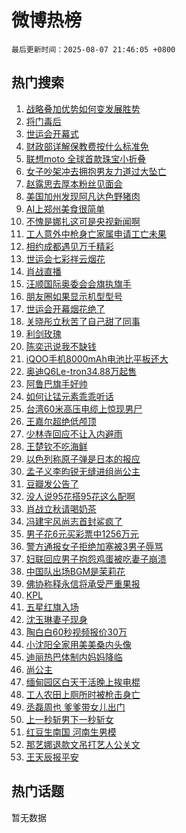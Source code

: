 # 微博热榜

`最后更新时间：2025-08-07 21:46:05 +0800`

## 热门搜索

1. [战略叠加优势如何变发展胜势](https://m.weibo.cn/search?containerid=100103type%3D1%26t%3D10%26q%3D%23%E6%88%98%E7%95%A5%E5%8F%A0%E5%8A%A0%E4%BC%98%E5%8A%BF%E5%A6%82%E4%BD%95%E5%8F%98%E5%8F%91%E5%B1%95%E8%83%9C%E5%8A%BF%23&stream_entry_id=51&isnewpage=1&extparam=seat%3D1%26dgr%3D0%26pos%3D0%26filter_type%3Drealtimehot%26stream_entry_id%3D51%26c_type%3D51%26q%3D%2523%25E6%2588%2598%25E7%2595%25A5%25E5%258F%25A0%25E5%258A%25A0%25E4%25BC%2598%25E5%258A%25BF%25E5%25A6%2582%25E4%25BD%2595%25E5%258F%2598%25E5%258F%2591%25E5%25B1%2595%25E8%2583%259C%25E5%258A%25BF%2523%26cate%3D10103%26display_time%3D1754574364%26pre_seqid%3D1754574364237051192888)
1. [将门毒后](https://m.weibo.cn/search?containerid=100103type%3D1%26t%3D10%26q%3D%E5%B0%86%E9%97%A8%E6%AF%92%E5%90%8E&stream_entry_id=31&isnewpage=1&extparam=seat%3D1%26flag%3D1%26lcate%3D5001%26stream_entry_id%3D31%26q%3D%25E5%25B0%2586%25E9%2597%25A8%25E6%25AF%2592%25E5%2590%258E%26dgr%3D0%26pos%3D0%26band_rank%3D1%26c_type%3D31%26filter_type%3Drealtimehot%26realpos%3D1%26cate%3D5001%26display_time%3D1754574364%26pre_seqid%3D1754574364237051192888)
1. [世运会开幕式](https://m.weibo.cn/search?containerid=100103type%3D1%26t%3D10%26q%3D%E4%B8%96%E8%BF%90%E4%BC%9A%E5%BC%80%E5%B9%95%E5%BC%8F&stream_entry_id=31&isnewpage=1&extparam=seat%3D1%26flag%3D0%26lcate%3D5001%26stream_entry_id%3D31%26q%3D%25E4%25B8%2596%25E8%25BF%2590%25E4%25BC%259A%25E5%25BC%2580%25E5%25B9%2595%25E5%25BC%258F%26dgr%3D0%26pos%3D1%26band_rank%3D2%26c_type%3D31%26filter_type%3Drealtimehot%26realpos%3D2%26cate%3D5001%26display_time%3D1754574364%26pre_seqid%3D1754574364237051192888)
1. [财政部详解保教费按什么标准免](https://m.weibo.cn/search?containerid=100103type%3D1%26t%3D10%26q%3D%23%E8%B4%A2%E6%94%BF%E9%83%A8%E8%AF%A6%E8%A7%A3%E4%BF%9D%E6%95%99%E8%B4%B9%E6%8C%89%E4%BB%80%E4%B9%88%E6%A0%87%E5%87%86%E5%85%8D%23&stream_entry_id=31&isnewpage=1&extparam=seat%3D1%26flag%3D0%26lcate%3D5001%26stream_entry_id%3D31%26q%3D%2523%25E8%25B4%25A2%25E6%2594%25BF%25E9%2583%25A8%25E8%25AF%25A6%25E8%25A7%25A3%25E4%25BF%259D%25E6%2595%2599%25E8%25B4%25B9%25E6%258C%2589%25E4%25BB%2580%25E4%25B9%2588%25E6%25A0%2587%25E5%2587%2586%25E5%2585%258D%2523%26dgr%3D0%26pos%3D2%26band_rank%3D3%26c_type%3D31%26filter_type%3Drealtimehot%26realpos%3D3%26cate%3D5001%26display_time%3D1754574364%26pre_seqid%3D1754574364237051192888)
1. [联想moto 全球首款珠宝小折叠](https://m.weibo.cn/search?containerid=100103type%3D1%26t%3D10%26q%3D%E8%81%94%E6%83%B3moto+%E5%85%A8%E7%90%83%E9%A6%96%E6%AC%BE%E7%8F%A0%E5%AE%9D%E5%B0%8F%E6%8A%98%E5%8F%A0&stream_entry_id=31&isnewpage=1&extparam=seat%3D1%26lcate%3D5001%26stream_entry_id%3D31%26q%3D%25E8%2581%2594%25E6%2583%25B3moto%2520%25E5%2585%25A8%25E7%2590%2583%25E9%25A6%2596%25E6%25AC%25BE%25E7%258F%25A0%25E5%25AE%259D%25E5%25B0%258F%25E6%258A%2598%25E5%258F%25A0%26adid%3D295912%26pos%3D3%26filter_type%3Drealtimehot%26dgr%3D0%26c_type%3D31%26band_rank%3D4%26is_ad_pos%3D1%26cate%3D5001%26display_time%3D1754574364%26pre_seqid%3D1754574364237051192888)
1. [女子吵架冲去拥抱男友力道过大坠亡](https://m.weibo.cn/search?containerid=100103type%3D1%26t%3D10%26q%3D%23%E5%A5%B3%E5%AD%90%E5%90%B5%E6%9E%B6%E5%86%B2%E5%8E%BB%E6%8B%A5%E6%8A%B1%E7%94%B7%E5%8F%8B%E5%8A%9B%E9%81%93%E8%BF%87%E5%A4%A7%E5%9D%A0%E4%BA%A1%23&stream_entry_id=31&isnewpage=1&extparam=seat%3D1%26flag%3D0%26lcate%3D5001%26stream_entry_id%3D31%26q%3D%2523%25E5%25A5%25B3%25E5%25AD%2590%25E5%2590%25B5%25E6%259E%25B6%25E5%2586%25B2%25E5%258E%25BB%25E6%258B%25A5%25E6%258A%25B1%25E7%2594%25B7%25E5%258F%258B%25E5%258A%259B%25E9%2581%2593%25E8%25BF%2587%25E5%25A4%25A7%25E5%259D%25A0%25E4%25BA%25A1%2523%26dgr%3D0%26pos%3D4%26band_rank%3D4%26c_type%3D31%26filter_type%3Drealtimehot%26realpos%3D4%26cate%3D5001%26display_time%3D1754574364%26pre_seqid%3D1754574364237051192888)
1. [赵露思去厚本粉丝见面会](https://m.weibo.cn/search?containerid=100103type%3D1%26t%3D10%26q%3D%23%E8%B5%B5%E9%9C%B2%E6%80%9D%E5%8E%BB%E5%8E%9A%E6%9C%AC%E7%B2%89%E4%B8%9D%E8%A7%81%E9%9D%A2%E4%BC%9A%23&stream_entry_id=31&isnewpage=1&extparam=seat%3D1%26flag%3D1%26lcate%3D5001%26stream_entry_id%3D31%26q%3D%2523%25E8%25B5%25B5%25E9%259C%25B2%25E6%2580%259D%25E5%258E%25BB%25E5%258E%259A%25E6%259C%25AC%25E7%25B2%2589%25E4%25B8%259D%25E8%25A7%2581%25E9%259D%25A2%25E4%25BC%259A%2523%26dgr%3D0%26pos%3D5%26band_rank%3D5%26c_type%3D31%26filter_type%3Drealtimehot%26realpos%3D5%26cate%3D5001%26display_time%3D1754574364%26pre_seqid%3D1754574364237051192888)
1. [美国加州发现阿凡达色野猪肉](https://m.weibo.cn/search?containerid=100103type%3D1%26t%3D10%26q%3D%23%E7%BE%8E%E5%9B%BD%E5%8A%A0%E5%B7%9E%E5%8F%91%E7%8E%B0%E9%98%BF%E5%87%A1%E8%BE%BE%E8%89%B2%E9%87%8E%E7%8C%AA%E8%82%89%23&stream_entry_id=31&isnewpage=1&extparam=seat%3D1%26flag%3D1%26lcate%3D5001%26stream_entry_id%3D31%26q%3D%2523%25E7%25BE%258E%25E5%259B%25BD%25E5%258A%25A0%25E5%25B7%259E%25E5%258F%2591%25E7%258E%25B0%25E9%2598%25BF%25E5%2587%25A1%25E8%25BE%25BE%25E8%2589%25B2%25E9%2587%258E%25E7%258C%25AA%25E8%2582%2589%2523%26dgr%3D0%26pos%3D6%26band_rank%3D6%26c_type%3D31%26filter_type%3Drealtimehot%26realpos%3D6%26cate%3D5001%26display_time%3D1754574364%26pre_seqid%3D1754574364237051192888)
1. [AI上郑州美食很简单](https://m.weibo.cn/search?containerid=100103type%3D1%26t%3D10%26q%3D%23AI%E4%B8%8A%E9%83%91%E5%B7%9E%E7%BE%8E%E9%A3%9F%E5%BE%88%E7%AE%80%E5%8D%95%23&stream_entry_id=31&isnewpage=1&extparam=seat%3D1%26lcate%3D5001%26stream_entry_id%3D31%26q%3D%2523AI%25E4%25B8%258A%25E9%2583%2591%25E5%25B7%259E%25E7%25BE%258E%25E9%25A3%259F%25E5%25BE%2588%25E7%25AE%2580%25E5%258D%2595%2523%26adid%3D296159%26pos%3D7%26filter_type%3Drealtimehot%26dgr%3D0%26c_type%3D31%26band_rank%3D7%26is_ad_pos%3D1%26cate%3D5001%26display_time%3D1754574364%26pre_seqid%3D1754574364237051192888)
1. [不愧是娜扎这可是央视新闻啊](https://m.weibo.cn/search?containerid=100103type%3D1%26t%3D10%26q%3D%E4%B8%8D%E6%84%A7%E6%98%AF%E5%A8%9C%E6%89%8E%E8%BF%99%E5%8F%AF%E6%98%AF%E5%A4%AE%E8%A7%86%E6%96%B0%E9%97%BB%E5%95%8A&stream_entry_id=31&isnewpage=1&extparam=seat%3D1%26flag%3D1%26lcate%3D5001%26stream_entry_id%3D31%26q%3D%25E4%25B8%258D%25E6%2584%25A7%25E6%2598%25AF%25E5%25A8%259C%25E6%2589%258E%25E8%25BF%2599%25E5%258F%25AF%25E6%2598%25AF%25E5%25A4%25AE%25E8%25A7%2586%25E6%2596%25B0%25E9%2597%25BB%25E5%2595%258A%26dgr%3D0%26pos%3D8%26band_rank%3D7%26c_type%3D31%26filter_type%3Drealtimehot%26realpos%3D7%26cate%3D5001%26display_time%3D1754574364%26pre_seqid%3D1754574364237051192888)
1. [工人意外中枪身亡家属申请工亡未果](https://m.weibo.cn/search?containerid=100103type%3D1%26t%3D10%26q%3D%23%E5%B7%A5%E4%BA%BA%E6%84%8F%E5%A4%96%E4%B8%AD%E6%9E%AA%E8%BA%AB%E4%BA%A1%E5%AE%B6%E5%B1%9E%E7%94%B3%E8%AF%B7%E5%B7%A5%E4%BA%A1%E6%9C%AA%E6%9E%9C%23&stream_entry_id=31&isnewpage=1&extparam=seat%3D1%26flag%3D0%26lcate%3D5001%26stream_entry_id%3D31%26q%3D%2523%25E5%25B7%25A5%25E4%25BA%25BA%25E6%2584%258F%25E5%25A4%2596%25E4%25B8%25AD%25E6%259E%25AA%25E8%25BA%25AB%25E4%25BA%25A1%25E5%25AE%25B6%25E5%25B1%259E%25E7%2594%25B3%25E8%25AF%25B7%25E5%25B7%25A5%25E4%25BA%25A1%25E6%259C%25AA%25E6%259E%259C%2523%26dgr%3D0%26pos%3D9%26band_rank%3D8%26c_type%3D31%26filter_type%3Drealtimehot%26realpos%3D8%26cate%3D5001%26display_time%3D1754574364%26pre_seqid%3D1754574364237051192888)
1. [相约成都遇见万千精彩](https://m.weibo.cn/search?containerid=100103type%3D1%26t%3D10%26q%3D%23%E7%9B%B8%E7%BA%A6%E6%88%90%E9%83%BD%E9%81%87%E8%A7%81%E4%B8%87%E5%8D%83%E7%B2%BE%E5%BD%A9%23&stream_entry_id=31&isnewpage=1&extparam=seat%3D1%26flag%3D1%26lcate%3D5001%26stream_entry_id%3D31%26q%3D%2523%25E7%259B%25B8%25E7%25BA%25A6%25E6%2588%2590%25E9%2583%25BD%25E9%2581%2587%25E8%25A7%2581%25E4%25B8%2587%25E5%258D%2583%25E7%25B2%25BE%25E5%25BD%25A9%2523%26dgr%3D0%26pos%3D10%26band_rank%3D9%26c_type%3D31%26filter_type%3Drealtimehot%26realpos%3D9%26cate%3D5001%26display_time%3D1754574364%26pre_seqid%3D1754574364237051192888)
1. [世运会七彩祥云烟花](https://m.weibo.cn/search?containerid=100103type%3D1%26t%3D10%26q%3D%23%E4%B8%96%E8%BF%90%E4%BC%9A%E4%B8%83%E5%BD%A9%E7%A5%A5%E4%BA%91%E7%83%9F%E8%8A%B1%23&stream_entry_id=31&isnewpage=1&extparam=seat%3D1%26flag%3D1%26lcate%3D5001%26stream_entry_id%3D31%26q%3D%2523%25E4%25B8%2596%25E8%25BF%2590%25E4%25BC%259A%25E4%25B8%2583%25E5%25BD%25A9%25E7%25A5%25A5%25E4%25BA%2591%25E7%2583%259F%25E8%258A%25B1%2523%26dgr%3D0%26pos%3D11%26band_rank%3D10%26c_type%3D31%26filter_type%3Drealtimehot%26realpos%3D10%26cate%3D5001%26display_time%3D1754574364%26pre_seqid%3D1754574364237051192888)
1. [肖战直播](https://m.weibo.cn/search?containerid=100103type%3D1%26t%3D10%26q%3D%E8%82%96%E6%88%98%E7%9B%B4%E6%92%AD&stream_entry_id=31&isnewpage=1&extparam=seat%3D1%26flag%3D0%26lcate%3D5001%26stream_entry_id%3D31%26q%3D%25E8%2582%2596%25E6%2588%2598%25E7%259B%25B4%25E6%2592%25AD%26dgr%3D0%26pos%3D12%26band_rank%3D11%26c_type%3D31%26filter_type%3Drealtimehot%26realpos%3D11%26cate%3D5001%26display_time%3D1754574364%26pre_seqid%3D1754574364237051192888)
1. [汪顺国际奥委会会旗执旗手](https://m.weibo.cn/search?containerid=100103type%3D1%26t%3D10%26q%3D%23%E6%B1%AA%E9%A1%BA%E5%9B%BD%E9%99%85%E5%A5%A5%E5%A7%94%E4%BC%9A%E4%BC%9A%E6%97%97%E6%89%A7%E6%97%97%E6%89%8B%23&stream_entry_id=31&isnewpage=1&extparam=seat%3D1%26flag%3D1%26lcate%3D5001%26stream_entry_id%3D31%26q%3D%2523%25E6%25B1%25AA%25E9%25A1%25BA%25E5%259B%25BD%25E9%2599%2585%25E5%25A5%25A5%25E5%25A7%2594%25E4%25BC%259A%25E4%25BC%259A%25E6%2597%2597%25E6%2589%25A7%25E6%2597%2597%25E6%2589%258B%2523%26dgr%3D0%26pos%3D13%26band_rank%3D12%26c_type%3D31%26filter_type%3Drealtimehot%26realpos%3D12%26cate%3D5001%26display_time%3D1754574364%26pre_seqid%3D1754574364237051192888)
1. [朋友圈如果显示机型型号](https://m.weibo.cn/search?containerid=100103type%3D1%26t%3D10%26q%3D%E6%9C%8B%E5%8F%8B%E5%9C%88%E5%A6%82%E6%9E%9C%E6%98%BE%E7%A4%BA%E6%9C%BA%E5%9E%8B%E5%9E%8B%E5%8F%B7&stream_entry_id=31&isnewpage=1&extparam=seat%3D1%26flag%3D0%26lcate%3D5001%26stream_entry_id%3D31%26q%3D%25E6%259C%258B%25E5%258F%258B%25E5%259C%2588%25E5%25A6%2582%25E6%259E%259C%25E6%2598%25BE%25E7%25A4%25BA%25E6%259C%25BA%25E5%259E%258B%25E5%259E%258B%25E5%258F%25B7%26dgr%3D0%26pos%3D14%26band_rank%3D13%26c_type%3D31%26filter_type%3Drealtimehot%26realpos%3D13%26cate%3D5001%26display_time%3D1754574364%26pre_seqid%3D1754574364237051192888)
1. [世运会开幕烟花绝了](https://m.weibo.cn/search?containerid=100103type%3D1%26t%3D10%26q%3D%23%E4%B8%96%E8%BF%90%E4%BC%9A%E5%BC%80%E5%B9%95%E7%83%9F%E8%8A%B1%E7%BB%9D%E4%BA%86%23&stream_entry_id=31&isnewpage=1&extparam=seat%3D1%26flag%3D1%26lcate%3D5001%26stream_entry_id%3D31%26q%3D%2523%25E4%25B8%2596%25E8%25BF%2590%25E4%25BC%259A%25E5%25BC%2580%25E5%25B9%2595%25E7%2583%259F%25E8%258A%25B1%25E7%25BB%259D%25E4%25BA%2586%2523%26dgr%3D0%26pos%3D15%26band_rank%3D14%26c_type%3D31%26filter_type%3Drealtimehot%26realpos%3D14%26cate%3D5001%26display_time%3D1754574364%26pre_seqid%3D1754574364237051192888)
1. [关晓彤立秋苦了自己甜了同事](https://m.weibo.cn/search?containerid=100103type%3D1%26t%3D10%26q%3D%E5%85%B3%E6%99%93%E5%BD%A4%E7%AB%8B%E7%A7%8B%E8%8B%A6%E4%BA%86%E8%87%AA%E5%B7%B1%E7%94%9C%E4%BA%86%E5%90%8C%E4%BA%8B&stream_entry_id=31&isnewpage=1&extparam=seat%3D1%26flag%3D1%26lcate%3D5001%26stream_entry_id%3D31%26q%3D%25E5%2585%25B3%25E6%2599%2593%25E5%25BD%25A4%25E7%25AB%258B%25E7%25A7%258B%25E8%258B%25A6%25E4%25BA%2586%25E8%2587%25AA%25E5%25B7%25B1%25E7%2594%259C%25E4%25BA%2586%25E5%2590%258C%25E4%25BA%258B%26dgr%3D0%26pos%3D16%26band_rank%3D15%26c_type%3D31%26filter_type%3Drealtimehot%26realpos%3D15%26cate%3D5001%26display_time%3D1754574364%26pre_seqid%3D1754574364237051192888)
1. [利剑玫瑰](https://m.weibo.cn/search?containerid=100103type%3D1%26t%3D10%26q%3D%E5%88%A9%E5%89%91%E7%8E%AB%E7%91%B0&stream_entry_id=31&isnewpage=1&extparam=seat%3D1%26flag%3D0%26lcate%3D5001%26stream_entry_id%3D31%26q%3D%25E5%2588%25A9%25E5%2589%2591%25E7%258E%25AB%25E7%2591%25B0%26dgr%3D0%26pos%3D17%26band_rank%3D16%26c_type%3D31%26filter_type%3Drealtimehot%26realpos%3D16%26cate%3D5001%26display_time%3D1754574364%26pre_seqid%3D1754574364237051192888)
1. [陈奕迅说我不缺钱](https://m.weibo.cn/search?containerid=100103type%3D1%26t%3D10%26q%3D%E9%99%88%E5%A5%95%E8%BF%85%E8%AF%B4%E6%88%91%E4%B8%8D%E7%BC%BA%E9%92%B1&stream_entry_id=31&isnewpage=1&extparam=seat%3D1%26flag%3D1%26lcate%3D5001%26stream_entry_id%3D31%26q%3D%25E9%2599%2588%25E5%25A5%2595%25E8%25BF%2585%25E8%25AF%25B4%25E6%2588%2591%25E4%25B8%258D%25E7%25BC%25BA%25E9%2592%25B1%26dgr%3D0%26pos%3D18%26band_rank%3D17%26c_type%3D31%26filter_type%3Drealtimehot%26realpos%3D17%26cate%3D5001%26display_time%3D1754574364%26pre_seqid%3D1754574364237051192888)
1. [iQOO手机8000mAh电池比平板还大](https://m.weibo.cn/search?containerid=100103type%3D1%26t%3D10%26q%3D%23iQOO%E6%89%8B%E6%9C%BA8000mAh%E7%94%B5%E6%B1%A0%E6%AF%94%E5%B9%B3%E6%9D%BF%E8%BF%98%E5%A4%A7%23&stream_entry_id=31&isnewpage=1&extparam=seat%3D1%26flag%3D1%26lcate%3D5001%26stream_entry_id%3D31%26q%3D%2523iQOO%25E6%2589%258B%25E6%259C%25BA8000mAh%25E7%2594%25B5%25E6%25B1%25A0%25E6%25AF%2594%25E5%25B9%25B3%25E6%259D%25BF%25E8%25BF%2598%25E5%25A4%25A7%2523%26dgr%3D0%26pos%3D19%26band_rank%3D18%26c_type%3D31%26filter_type%3Drealtimehot%26realpos%3D18%26cate%3D5001%26display_time%3D1754574364%26pre_seqid%3D1754574364237051192888)
1. [奥迪Q6Le-tron34.88万起售](https://m.weibo.cn/search?containerid=100103type%3D1%26t%3D10%26q%3D%23%E5%A5%A5%E8%BF%AAQ6Le-tron34.88%E4%B8%87%E8%B5%B7%E5%94%AE%23&stream_entry_id=31&isnewpage=1&extparam=seat%3D1%26flag%3D1%26lcate%3D5001%26stream_entry_id%3D31%26q%3D%2523%25E5%25A5%25A5%25E8%25BF%25AAQ6Le-tron34.88%25E4%25B8%2587%25E8%25B5%25B7%25E5%2594%25AE%2523%26dgr%3D0%26pos%3D20%26band_rank%3D19%26c_type%3D31%26filter_type%3Drealtimehot%26realpos%3D19%26cate%3D5001%26display_time%3D1754574364%26pre_seqid%3D1754574364237051192888)
1. [阿鲁巴旗手好帅](https://m.weibo.cn/search?containerid=100103type%3D1%26t%3D10%26q%3D%E9%98%BF%E9%B2%81%E5%B7%B4%E6%97%97%E6%89%8B%E5%A5%BD%E5%B8%85&stream_entry_id=31&isnewpage=1&extparam=seat%3D1%26flag%3D1%26lcate%3D5001%26stream_entry_id%3D31%26q%3D%25E9%2598%25BF%25E9%25B2%2581%25E5%25B7%25B4%25E6%2597%2597%25E6%2589%258B%25E5%25A5%25BD%25E5%25B8%2585%26dgr%3D0%26pos%3D21%26band_rank%3D20%26c_type%3D31%26filter_type%3Drealtimehot%26realpos%3D20%26cate%3D5001%26display_time%3D1754574364%26pre_seqid%3D1754574364237051192888)
1. [如何让锰元素乖乖听话](https://m.weibo.cn/search?containerid=100103type%3D1%26t%3D10%26q%3D%E5%A6%82%E4%BD%95%E8%AE%A9%E9%94%B0%E5%85%83%E7%B4%A0%E4%B9%96%E4%B9%96%E5%90%AC%E8%AF%9D&stream_entry_id=31&isnewpage=1&extparam=seat%3D1%26flag%3D1%26lcate%3D5001%26stream_entry_id%3D31%26q%3D%25E5%25A6%2582%25E4%25BD%2595%25E8%25AE%25A9%25E9%2594%25B0%25E5%2585%2583%25E7%25B4%25A0%25E4%25B9%2596%25E4%25B9%2596%25E5%2590%25AC%25E8%25AF%259D%26dgr%3D0%26pos%3D22%26band_rank%3D21%26c_type%3D31%26filter_type%3Drealtimehot%26realpos%3D21%26cate%3D5001%26display_time%3D1754574364%26pre_seqid%3D1754574364237051192888)
1. [台湾60米高压电缆上惊现男尸](https://m.weibo.cn/search?containerid=100103type%3D1%26t%3D10%26q%3D%23%E5%8F%B0%E6%B9%BE60%E7%B1%B3%E9%AB%98%E5%8E%8B%E7%94%B5%E7%BC%86%E4%B8%8A%E6%83%8A%E7%8E%B0%E7%94%B7%E5%B0%B8%23&stream_entry_id=31&isnewpage=1&extparam=seat%3D1%26flag%3D1%26lcate%3D5001%26stream_entry_id%3D31%26q%3D%2523%25E5%258F%25B0%25E6%25B9%25BE60%25E7%25B1%25B3%25E9%25AB%2598%25E5%258E%258B%25E7%2594%25B5%25E7%25BC%2586%25E4%25B8%258A%25E6%2583%258A%25E7%258E%25B0%25E7%2594%25B7%25E5%25B0%25B8%2523%26dgr%3D0%26pos%3D23%26band_rank%3D22%26c_type%3D31%26filter_type%3Drealtimehot%26realpos%3D22%26cate%3D5001%26display_time%3D1754574364%26pre_seqid%3D1754574364237051192888)
1. [王嘉尔超绝低颅顶](https://m.weibo.cn/search?containerid=100103type%3D1%26t%3D10%26q%3D%E7%8E%8B%E5%98%89%E5%B0%94%E8%B6%85%E7%BB%9D%E4%BD%8E%E9%A2%85%E9%A1%B6&stream_entry_id=31&isnewpage=1&extparam=seat%3D1%26flag%3D0%26lcate%3D5001%26stream_entry_id%3D31%26q%3D%25E7%258E%258B%25E5%2598%2589%25E5%25B0%2594%25E8%25B6%2585%25E7%25BB%259D%25E4%25BD%258E%25E9%25A2%2585%25E9%25A1%25B6%26dgr%3D0%26pos%3D24%26band_rank%3D23%26c_type%3D31%26filter_type%3Drealtimehot%26realpos%3D23%26cate%3D5001%26display_time%3D1754574364%26pre_seqid%3D1754574364237051192888)
1. [少林寺回应不让入内避雨](https://m.weibo.cn/search?containerid=100103type%3D1%26t%3D10%26q%3D%23%E5%B0%91%E6%9E%97%E5%AF%BA%E5%9B%9E%E5%BA%94%E4%B8%8D%E8%AE%A9%E5%85%A5%E5%86%85%E9%81%BF%E9%9B%A8%23&stream_entry_id=31&isnewpage=1&extparam=seat%3D1%26flag%3D0%26lcate%3D5001%26stream_entry_id%3D31%26q%3D%2523%25E5%25B0%2591%25E6%259E%2597%25E5%25AF%25BA%25E5%259B%259E%25E5%25BA%2594%25E4%25B8%258D%25E8%25AE%25A9%25E5%2585%25A5%25E5%2586%2585%25E9%2581%25BF%25E9%259B%25A8%2523%26dgr%3D0%26pos%3D25%26band_rank%3D24%26c_type%3D31%26filter_type%3Drealtimehot%26realpos%3D24%26cate%3D5001%26display_time%3D1754574364%26pre_seqid%3D1754574364237051192888)
1. [王楚钦不吃海鲜](https://m.weibo.cn/search?containerid=100103type%3D1%26t%3D10%26q%3D%E7%8E%8B%E6%A5%9A%E9%92%A6%E4%B8%8D%E5%90%83%E6%B5%B7%E9%B2%9C&stream_entry_id=31&isnewpage=1&extparam=seat%3D1%26flag%3D1%26lcate%3D5001%26stream_entry_id%3D31%26q%3D%25E7%258E%258B%25E6%25A5%259A%25E9%2592%25A6%25E4%25B8%258D%25E5%2590%2583%25E6%25B5%25B7%25E9%25B2%259C%26dgr%3D0%26pos%3D26%26band_rank%3D25%26c_type%3D31%26filter_type%3Drealtimehot%26realpos%3D25%26cate%3D5001%26display_time%3D1754574364%26pre_seqid%3D1754574364237051192888)
1. [以色列称原子弹是日本的报应](https://m.weibo.cn/search?containerid=100103type%3D1%26t%3D10%26q%3D%E4%BB%A5%E8%89%B2%E5%88%97%E7%A7%B0%E5%8E%9F%E5%AD%90%E5%BC%B9%E6%98%AF%E6%97%A5%E6%9C%AC%E7%9A%84%E6%8A%A5%E5%BA%94&stream_entry_id=31&isnewpage=1&extparam=seat%3D1%26flag%3D1%26lcate%3D5001%26stream_entry_id%3D31%26q%3D%25E4%25BB%25A5%25E8%2589%25B2%25E5%2588%2597%25E7%25A7%25B0%25E5%258E%259F%25E5%25AD%2590%25E5%25BC%25B9%25E6%2598%25AF%25E6%2597%25A5%25E6%259C%25AC%25E7%259A%2584%25E6%258A%25A5%25E5%25BA%2594%26dgr%3D0%26pos%3D27%26band_rank%3D26%26c_type%3D31%26filter_type%3Drealtimehot%26realpos%3D26%26cate%3D5001%26display_time%3D1754574364%26pre_seqid%3D1754574364237051192888)
1. [孟子义李昀锐无缝进组尚公主](https://m.weibo.cn/search?containerid=100103type%3D1%26t%3D10%26q%3D%23%E5%AD%9F%E5%AD%90%E4%B9%89%E6%9D%8E%E6%98%80%E9%94%90%E6%97%A0%E7%BC%9D%E8%BF%9B%E7%BB%84%E5%B0%9A%E5%85%AC%E4%B8%BB%23&stream_entry_id=31&isnewpage=1&extparam=seat%3D1%26flag%3D0%26lcate%3D5001%26stream_entry_id%3D31%26q%3D%2523%25E5%25AD%259F%25E5%25AD%2590%25E4%25B9%2589%25E6%259D%258E%25E6%2598%2580%25E9%2594%2590%25E6%2597%25A0%25E7%25BC%259D%25E8%25BF%259B%25E7%25BB%2584%25E5%25B0%259A%25E5%2585%25AC%25E4%25B8%25BB%2523%26dgr%3D0%26pos%3D28%26band_rank%3D27%26c_type%3D31%26filter_type%3Drealtimehot%26realpos%3D27%26cate%3D5001%26display_time%3D1754574364%26pre_seqid%3D1754574364237051192888)
1. [豆瓣发公告了](https://m.weibo.cn/search?containerid=100103type%3D1%26t%3D10%26q%3D%23%E8%B1%86%E7%93%A3%E5%8F%91%E5%85%AC%E5%91%8A%E4%BA%86%23&stream_entry_id=31&isnewpage=1&extparam=seat%3D1%26flag%3D0%26lcate%3D5001%26stream_entry_id%3D31%26q%3D%2523%25E8%25B1%2586%25E7%2593%25A3%25E5%258F%2591%25E5%2585%25AC%25E5%2591%258A%25E4%25BA%2586%2523%26dgr%3D0%26pos%3D29%26band_rank%3D28%26c_type%3D31%26filter_type%3Drealtimehot%26realpos%3D28%26cate%3D5001%26display_time%3D1754574364%26pre_seqid%3D1754574364237051192888)
1. [没人说95花搭95花这么配啊](https://m.weibo.cn/search?containerid=100103type%3D1%26t%3D10%26q%3D%E6%B2%A1%E4%BA%BA%E8%AF%B495%E8%8A%B1%E6%90%AD95%E8%8A%B1%E8%BF%99%E4%B9%88%E9%85%8D%E5%95%8A&stream_entry_id=31&isnewpage=1&extparam=seat%3D1%26flag%3D1%26lcate%3D5001%26stream_entry_id%3D31%26q%3D%25E6%25B2%25A1%25E4%25BA%25BA%25E8%25AF%25B495%25E8%258A%25B1%25E6%2590%25AD95%25E8%258A%25B1%25E8%25BF%2599%25E4%25B9%2588%25E9%2585%258D%25E5%2595%258A%26dgr%3D0%26pos%3D30%26band_rank%3D29%26c_type%3D31%26filter_type%3Drealtimehot%26realpos%3D29%26cate%3D5001%26display_time%3D1754574364%26pre_seqid%3D1754574364237051192888)
1. [肖战立秋请喝奶茶](https://m.weibo.cn/search?containerid=100103type%3D1%26t%3D10%26q%3D%23%E8%82%96%E6%88%98%E7%AB%8B%E7%A7%8B%E8%AF%B7%E5%96%9D%E5%A5%B6%E8%8C%B6%23&stream_entry_id=31&isnewpage=1&extparam=seat%3D1%26flag%3D1%26lcate%3D5001%26stream_entry_id%3D31%26q%3D%2523%25E8%2582%2596%25E6%2588%2598%25E7%25AB%258B%25E7%25A7%258B%25E8%25AF%25B7%25E5%2596%259D%25E5%25A5%25B6%25E8%258C%25B6%2523%26dgr%3D0%26pos%3D31%26band_rank%3D30%26c_type%3D31%26filter_type%3Drealtimehot%26realpos%3D30%26cate%3D5001%26display_time%3D1754574364%26pre_seqid%3D1754574364237051192888)
1. [冯建宇风尚志首封鲨疯了](https://m.weibo.cn/search?containerid=100103type%3D1%26t%3D10%26q%3D%23%E5%86%AF%E5%BB%BA%E5%AE%87%E9%A3%8E%E5%B0%9A%E5%BF%97%E9%A6%96%E5%B0%81%E9%B2%A8%E7%96%AF%E4%BA%86%23&stream_entry_id=31&isnewpage=1&extparam=seat%3D1%26flag%3D1%26lcate%3D5001%26stream_entry_id%3D31%26q%3D%2523%25E5%2586%25AF%25E5%25BB%25BA%25E5%25AE%2587%25E9%25A3%258E%25E5%25B0%259A%25E5%25BF%2597%25E9%25A6%2596%25E5%25B0%2581%25E9%25B2%25A8%25E7%2596%25AF%25E4%25BA%2586%2523%26dgr%3D0%26pos%3D32%26band_rank%3D31%26c_type%3D31%26filter_type%3Drealtimehot%26realpos%3D31%26cate%3D5001%26display_time%3D1754574364%26pre_seqid%3D1754574364237051192888)
1. [男子花6元买彩票中1256万元](https://m.weibo.cn/search?containerid=100103type%3D1%26t%3D10%26q%3D%23%E7%94%B7%E5%AD%90%E8%8A%B16%E5%85%83%E4%B9%B0%E5%BD%A9%E7%A5%A8%E4%B8%AD1256%E4%B8%87%E5%85%83%23&stream_entry_id=31&isnewpage=1&extparam=seat%3D1%26flag%3D0%26lcate%3D5001%26stream_entry_id%3D31%26q%3D%2523%25E7%2594%25B7%25E5%25AD%2590%25E8%258A%25B16%25E5%2585%2583%25E4%25B9%25B0%25E5%25BD%25A9%25E7%25A5%25A8%25E4%25B8%25AD1256%25E4%25B8%2587%25E5%2585%2583%2523%26dgr%3D0%26pos%3D33%26band_rank%3D32%26c_type%3D31%26filter_type%3Drealtimehot%26realpos%3D32%26cate%3D5001%26display_time%3D1754574364%26pre_seqid%3D1754574364237051192888)
1. [警方通报女子拒绝加塞被3男子辱骂](https://m.weibo.cn/search?containerid=100103type%3D1%26t%3D10%26q%3D%23%E8%AD%A6%E6%96%B9%E9%80%9A%E6%8A%A5%E5%A5%B3%E5%AD%90%E6%8B%92%E7%BB%9D%E5%8A%A0%E5%A1%9E%E8%A2%AB3%E7%94%B7%E5%AD%90%E8%BE%B1%E9%AA%82%23&stream_entry_id=31&isnewpage=1&extparam=seat%3D1%26flag%3D0%26lcate%3D5001%26stream_entry_id%3D31%26q%3D%2523%25E8%25AD%25A6%25E6%2596%25B9%25E9%2580%259A%25E6%258A%25A5%25E5%25A5%25B3%25E5%25AD%2590%25E6%258B%2592%25E7%25BB%259D%25E5%258A%25A0%25E5%25A1%259E%25E8%25A2%25AB3%25E7%2594%25B7%25E5%25AD%2590%25E8%25BE%25B1%25E9%25AA%2582%2523%26dgr%3D0%26pos%3D34%26band_rank%3D33%26c_type%3D31%26filter_type%3Drealtimehot%26realpos%3D33%26cate%3D5001%26display_time%3D1754574364%26pre_seqid%3D1754574364237051192888)
1. [妇联回应男子抱怨鸡蛋被吃妻子崩溃](https://m.weibo.cn/search?containerid=100103type%3D1%26t%3D10%26q%3D%23%E5%A6%87%E8%81%94%E5%9B%9E%E5%BA%94%E7%94%B7%E5%AD%90%E6%8A%B1%E6%80%A8%E9%B8%A1%E8%9B%8B%E8%A2%AB%E5%90%83%E5%A6%BB%E5%AD%90%E5%B4%A9%E6%BA%83%23&stream_entry_id=31&isnewpage=1&extparam=seat%3D1%26flag%3D0%26lcate%3D5001%26stream_entry_id%3D31%26q%3D%2523%25E5%25A6%2587%25E8%2581%2594%25E5%259B%259E%25E5%25BA%2594%25E7%2594%25B7%25E5%25AD%2590%25E6%258A%25B1%25E6%2580%25A8%25E9%25B8%25A1%25E8%259B%258B%25E8%25A2%25AB%25E5%2590%2583%25E5%25A6%25BB%25E5%25AD%2590%25E5%25B4%25A9%25E6%25BA%2583%2523%26dgr%3D0%26pos%3D35%26band_rank%3D34%26c_type%3D31%26filter_type%3Drealtimehot%26realpos%3D34%26cate%3D5001%26display_time%3D1754574364%26pre_seqid%3D1754574364237051192888)
1. [中国队出场BGM是茉莉花](https://m.weibo.cn/search?containerid=100103type%3D1%26t%3D10%26q%3D%23%E4%B8%AD%E5%9B%BD%E9%98%9F%E5%87%BA%E5%9C%BABGM%E6%98%AF%E8%8C%89%E8%8E%89%E8%8A%B1%23&stream_entry_id=31&isnewpage=1&extparam=seat%3D1%26flag%3D1%26lcate%3D5001%26stream_entry_id%3D31%26q%3D%2523%25E4%25B8%25AD%25E5%259B%25BD%25E9%2598%259F%25E5%2587%25BA%25E5%259C%25BABGM%25E6%2598%25AF%25E8%258C%2589%25E8%258E%2589%25E8%258A%25B1%2523%26dgr%3D0%26pos%3D36%26band_rank%3D35%26c_type%3D31%26filter_type%3Drealtimehot%26realpos%3D35%26cate%3D5001%26display_time%3D1754574364%26pre_seqid%3D1754574364237051192888)
1. [佛协称释永信将承受严重果报](https://m.weibo.cn/search?containerid=100103type%3D1%26t%3D10%26q%3D%23%E4%BD%9B%E5%8D%8F%E7%A7%B0%E9%87%8A%E6%B0%B8%E4%BF%A1%E5%B0%86%E6%89%BF%E5%8F%97%E4%B8%A5%E9%87%8D%E6%9E%9C%E6%8A%A5%23&stream_entry_id=31&isnewpage=1&extparam=seat%3D1%26flag%3D0%26lcate%3D5001%26stream_entry_id%3D31%26q%3D%2523%25E4%25BD%259B%25E5%258D%258F%25E7%25A7%25B0%25E9%2587%258A%25E6%25B0%25B8%25E4%25BF%25A1%25E5%25B0%2586%25E6%2589%25BF%25E5%258F%2597%25E4%25B8%25A5%25E9%2587%258D%25E6%259E%259C%25E6%258A%25A5%2523%26dgr%3D0%26pos%3D37%26band_rank%3D36%26c_type%3D31%26filter_type%3Drealtimehot%26realpos%3D36%26cate%3D5001%26display_time%3D1754574364%26pre_seqid%3D1754574364237051192888)
1. [KPL](https://m.weibo.cn/search?containerid=100103type%3D1%26t%3D10%26q%3DKPL&stream_entry_id=31&isnewpage=1&extparam=seat%3D1%26flag%3D1%26lcate%3D5001%26stream_entry_id%3D31%26q%3DKPL%26dgr%3D0%26pos%3D38%26band_rank%3D37%26c_type%3D31%26filter_type%3Drealtimehot%26realpos%3D37%26cate%3D5001%26display_time%3D1754574364%26pre_seqid%3D1754574364237051192888)
1. [五星红旗入场](https://m.weibo.cn/search?containerid=100103type%3D1%26t%3D10%26q%3D%23%E4%BA%94%E6%98%9F%E7%BA%A2%E6%97%97%E5%85%A5%E5%9C%BA%23&stream_entry_id=31&isnewpage=1&extparam=seat%3D1%26flag%3D1%26lcate%3D5001%26stream_entry_id%3D31%26q%3D%2523%25E4%25BA%2594%25E6%2598%259F%25E7%25BA%25A2%25E6%2597%2597%25E5%2585%25A5%25E5%259C%25BA%2523%26dgr%3D0%26pos%3D39%26band_rank%3D38%26c_type%3D31%26filter_type%3Drealtimehot%26realpos%3D38%26cate%3D5001%26display_time%3D1754574364%26pre_seqid%3D1754574364237051192888)
1. [沈玉琳妻子现身](https://m.weibo.cn/search?containerid=100103type%3D1%26t%3D10%26q%3D%23%E6%B2%88%E7%8E%89%E7%90%B3%E5%A6%BB%E5%AD%90%E7%8E%B0%E8%BA%AB%23&stream_entry_id=31&isnewpage=1&extparam=seat%3D1%26flag%3D1%26lcate%3D5001%26stream_entry_id%3D31%26q%3D%2523%25E6%25B2%2588%25E7%258E%2589%25E7%2590%25B3%25E5%25A6%25BB%25E5%25AD%2590%25E7%258E%25B0%25E8%25BA%25AB%2523%26dgr%3D0%26pos%3D40%26band_rank%3D39%26c_type%3D31%26filter_type%3Drealtimehot%26realpos%3D39%26cate%3D5001%26display_time%3D1754574364%26pre_seqid%3D1754574364237051192888)
1. [陶白白60秒视频报价30万](https://m.weibo.cn/search?containerid=100103type%3D1%26t%3D10%26q%3D%23%E9%99%B6%E7%99%BD%E7%99%BD60%E7%A7%92%E8%A7%86%E9%A2%91%E6%8A%A5%E4%BB%B730%E4%B8%87%23&stream_entry_id=31&isnewpage=1&extparam=seat%3D1%26flag%3D1%26lcate%3D5001%26stream_entry_id%3D31%26q%3D%2523%25E9%2599%25B6%25E7%2599%25BD%25E7%2599%25BD60%25E7%25A7%2592%25E8%25A7%2586%25E9%25A2%2591%25E6%258A%25A5%25E4%25BB%25B730%25E4%25B8%2587%2523%26dgr%3D0%26pos%3D41%26band_rank%3D40%26c_type%3D31%26filter_type%3Drealtimehot%26realpos%3D40%26cate%3D5001%26display_time%3D1754574364%26pre_seqid%3D1754574364237051192888)
1. [小沈阳全家用美美桑内头像](https://m.weibo.cn/search?containerid=100103type%3D1%26t%3D10%26q%3D%23%E5%B0%8F%E6%B2%88%E9%98%B3%E5%85%A8%E5%AE%B6%E7%94%A8%E7%BE%8E%E7%BE%8E%E6%A1%91%E5%86%85%E5%A4%B4%E5%83%8F%23&stream_entry_id=31&isnewpage=1&extparam=seat%3D1%26flag%3D0%26lcate%3D5001%26stream_entry_id%3D31%26q%3D%2523%25E5%25B0%258F%25E6%25B2%2588%25E9%2598%25B3%25E5%2585%25A8%25E5%25AE%25B6%25E7%2594%25A8%25E7%25BE%258E%25E7%25BE%258E%25E6%25A1%2591%25E5%2586%2585%25E5%25A4%25B4%25E5%2583%258F%2523%26dgr%3D0%26pos%3D42%26band_rank%3D41%26c_type%3D31%26filter_type%3Drealtimehot%26realpos%3D41%26cate%3D5001%26display_time%3D1754574364%26pre_seqid%3D1754574364237051192888)
1. [迪丽热巴体制内妈妈降临](https://m.weibo.cn/search?containerid=100103type%3D1%26t%3D10%26q%3D%E8%BF%AA%E4%B8%BD%E7%83%AD%E5%B7%B4%E4%BD%93%E5%88%B6%E5%86%85%E5%A6%88%E5%A6%88%E9%99%8D%E4%B8%B4&stream_entry_id=31&isnewpage=1&extparam=seat%3D1%26flag%3D1%26lcate%3D5001%26stream_entry_id%3D31%26q%3D%25E8%25BF%25AA%25E4%25B8%25BD%25E7%2583%25AD%25E5%25B7%25B4%25E4%25BD%2593%25E5%2588%25B6%25E5%2586%2585%25E5%25A6%2588%25E5%25A6%2588%25E9%2599%258D%25E4%25B8%25B4%26dgr%3D0%26pos%3D43%26band_rank%3D42%26c_type%3D31%26filter_type%3Drealtimehot%26realpos%3D42%26cate%3D5001%26display_time%3D1754574364%26pre_seqid%3D1754574364237051192888)
1. [尚公主](https://m.weibo.cn/search?containerid=100103type%3D1%26t%3D10%26q%3D%E5%B0%9A%E5%85%AC%E4%B8%BB&stream_entry_id=31&isnewpage=1&extparam=seat%3D1%26flag%3D0%26lcate%3D5001%26stream_entry_id%3D31%26q%3D%25E5%25B0%259A%25E5%2585%25AC%25E4%25B8%25BB%26dgr%3D0%26pos%3D44%26band_rank%3D43%26c_type%3D31%26filter_type%3Drealtimehot%26realpos%3D43%26cate%3D5001%26display_time%3D1754574364%26pre_seqid%3D1754574364237051192888)
1. [缅甸园区白天干活晚上挨电棍](https://m.weibo.cn/search?containerid=100103type%3D1%26t%3D10%26q%3D%23%E7%BC%85%E7%94%B8%E5%9B%AD%E5%8C%BA%E7%99%BD%E5%A4%A9%E5%B9%B2%E6%B4%BB%E6%99%9A%E4%B8%8A%E6%8C%A8%E7%94%B5%E6%A3%8D%23&stream_entry_id=31&isnewpage=1&extparam=seat%3D1%26flag%3D1%26lcate%3D5001%26stream_entry_id%3D31%26q%3D%2523%25E7%25BC%2585%25E7%2594%25B8%25E5%259B%25AD%25E5%258C%25BA%25E7%2599%25BD%25E5%25A4%25A9%25E5%25B9%25B2%25E6%25B4%25BB%25E6%2599%259A%25E4%25B8%258A%25E6%258C%25A8%25E7%2594%25B5%25E6%25A3%258D%2523%26dgr%3D0%26pos%3D45%26band_rank%3D44%26c_type%3D31%26filter_type%3Drealtimehot%26realpos%3D44%26cate%3D5001%26display_time%3D1754574364%26pre_seqid%3D1754574364237051192888)
1. [工人农田上厕所时被枪击身亡](https://m.weibo.cn/search?containerid=100103type%3D1%26t%3D10%26q%3D%23%E5%B7%A5%E4%BA%BA%E5%86%9C%E7%94%B0%E4%B8%8A%E5%8E%95%E6%89%80%E6%97%B6%E8%A2%AB%E6%9E%AA%E5%87%BB%E8%BA%AB%E4%BA%A1%23&stream_entry_id=31&isnewpage=1&extparam=seat%3D1%26flag%3D0%26lcate%3D5001%26stream_entry_id%3D31%26q%3D%2523%25E5%25B7%25A5%25E4%25BA%25BA%25E5%2586%259C%25E7%2594%25B0%25E4%25B8%258A%25E5%258E%2595%25E6%2589%2580%25E6%2597%25B6%25E8%25A2%25AB%25E6%259E%25AA%25E5%2587%25BB%25E8%25BA%25AB%25E4%25BA%25A1%2523%26dgr%3D0%26pos%3D46%26band_rank%3D45%26c_type%3D31%26filter_type%3Drealtimehot%26realpos%3D45%26cate%3D5001%26display_time%3D1754574364%26pre_seqid%3D1754574364237051192888)
1. [丞磊周也 爹爹带女儿出门](https://m.weibo.cn/search?containerid=100103type%3D1%26t%3D10%26q%3D%E4%B8%9E%E7%A3%8A%E5%91%A8%E4%B9%9F+%E7%88%B9%E7%88%B9%E5%B8%A6%E5%A5%B3%E5%84%BF%E5%87%BA%E9%97%A8&stream_entry_id=31&isnewpage=1&extparam=seat%3D1%26flag%3D1%26lcate%3D5001%26stream_entry_id%3D31%26q%3D%25E4%25B8%259E%25E7%25A3%258A%25E5%2591%25A8%25E4%25B9%259F%2520%25E7%2588%25B9%25E7%2588%25B9%25E5%25B8%25A6%25E5%25A5%25B3%25E5%2584%25BF%25E5%2587%25BA%25E9%2597%25A8%26dgr%3D0%26pos%3D47%26band_rank%3D46%26c_type%3D31%26filter_type%3Drealtimehot%26realpos%3D46%26cate%3D5001%26display_time%3D1754574364%26pre_seqid%3D1754574364237051192888)
1. [上一秒斩男下一秒斩女](https://m.weibo.cn/search?containerid=100103type%3D1%26t%3D10%26q%3D%E4%B8%8A%E4%B8%80%E7%A7%92%E6%96%A9%E7%94%B7%E4%B8%8B%E4%B8%80%E7%A7%92%E6%96%A9%E5%A5%B3&stream_entry_id=31&isnewpage=1&extparam=seat%3D1%26flag%3D1%26lcate%3D5001%26stream_entry_id%3D31%26q%3D%25E4%25B8%258A%25E4%25B8%2580%25E7%25A7%2592%25E6%2596%25A9%25E7%2594%25B7%25E4%25B8%258B%25E4%25B8%2580%25E7%25A7%2592%25E6%2596%25A9%25E5%25A5%25B3%26dgr%3D0%26pos%3D48%26band_rank%3D47%26c_type%3D31%26filter_type%3Drealtimehot%26realpos%3D47%26cate%3D5001%26display_time%3D1754574364%26pre_seqid%3D1754574364237051192888)
1. [红豆生南国 河南生男模](https://m.weibo.cn/search?containerid=100103type%3D1%26t%3D10%26q%3D%E7%BA%A2%E8%B1%86%E7%94%9F%E5%8D%97%E5%9B%BD+%E6%B2%B3%E5%8D%97%E7%94%9F%E7%94%B7%E6%A8%A1&stream_entry_id=31&isnewpage=1&extparam=seat%3D1%26flag%3D1%26lcate%3D5001%26stream_entry_id%3D31%26q%3D%25E7%25BA%25A2%25E8%25B1%2586%25E7%2594%259F%25E5%258D%2597%25E5%259B%25BD%2520%25E6%25B2%25B3%25E5%258D%2597%25E7%2594%259F%25E7%2594%25B7%25E6%25A8%25A1%26dgr%3D0%26pos%3D49%26band_rank%3D48%26c_type%3D31%26filter_type%3Drealtimehot%26realpos%3D48%26cate%3D5001%26display_time%3D1754574364%26pre_seqid%3D1754574364237051192888)
1. [那艺娜退款文吊打艺人公关文](https://m.weibo.cn/search?containerid=100103type%3D1%26t%3D10%26q%3D%E9%82%A3%E8%89%BA%E5%A8%9C%E9%80%80%E6%AC%BE%E6%96%87%E5%90%8A%E6%89%93%E8%89%BA%E4%BA%BA%E5%85%AC%E5%85%B3%E6%96%87&stream_entry_id=31&isnewpage=1&extparam=seat%3D1%26flag%3D1%26lcate%3D5001%26stream_entry_id%3D31%26q%3D%25E9%2582%25A3%25E8%2589%25BA%25E5%25A8%259C%25E9%2580%2580%25E6%25AC%25BE%25E6%2596%2587%25E5%2590%258A%25E6%2589%2593%25E8%2589%25BA%25E4%25BA%25BA%25E5%2585%25AC%25E5%2585%25B3%25E6%2596%2587%26dgr%3D0%26pos%3D50%26band_rank%3D49%26c_type%3D31%26filter_type%3Drealtimehot%26realpos%3D49%26cate%3D5001%26display_time%3D1754574364%26pre_seqid%3D1754574364237051192888)
1. [王天辰报平安](https://m.weibo.cn/search?containerid=100103type%3D1%26t%3D10%26q%3D%E7%8E%8B%E5%A4%A9%E8%BE%B0%E6%8A%A5%E5%B9%B3%E5%AE%89&stream_entry_id=31&isnewpage=1&extparam=seat%3D1%26flag%3D1%26lcate%3D5001%26stream_entry_id%3D31%26q%3D%25E7%258E%258B%25E5%25A4%25A9%25E8%25BE%25B0%25E6%258A%25A5%25E5%25B9%25B3%25E5%25AE%2589%26dgr%3D0%26pos%3D51%26band_rank%3D50%26c_type%3D31%26filter_type%3Drealtimehot%26realpos%3D50%26cate%3D5001%26display_time%3D1754574364%26pre_seqid%3D1754574364237051192888)

## 热门话题

暂无数据
